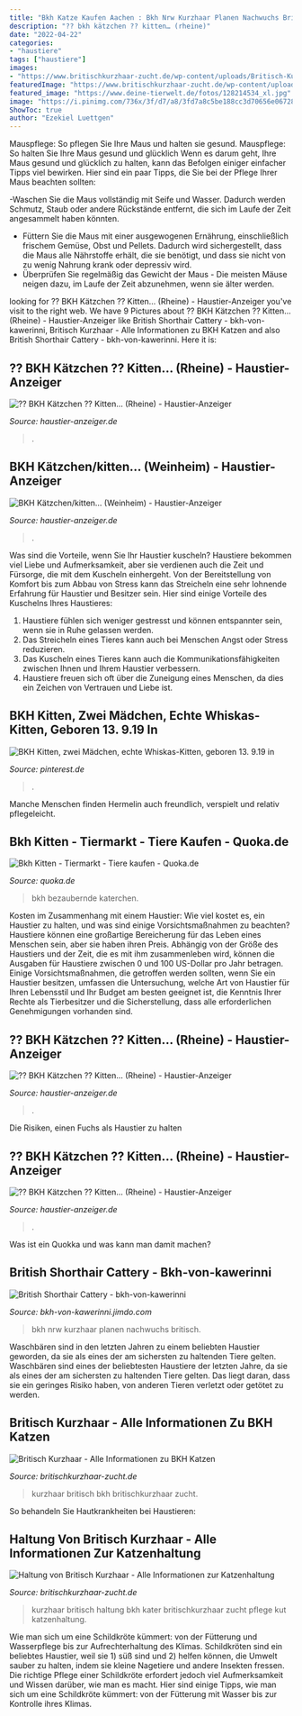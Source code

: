 ```yaml
---
title: "Bkh Katze Kaufen Aachen : Bkh Nrw Kurzhaar Planen Nachwuchs Britisch"
description: "?? bkh kätzchen ?? kitten… (rheine)"
date: "2022-04-22"
categories:
- "haustiere"
tags: ["haustiere"]
images:
- "https://www.britischkurzhaar-zucht.de/wp-content/uploads/Britisch-Kurzhaar-Haltung-1-1024x683.jpg"
featuredImage: "https://www.britischkurzhaar-zucht.de/wp-content/uploads/Britisch-Kurzhaar-Haltung-1-1024x683.jpg"
featured_image: "https://www.deine-tierwelt.de/fotos/128214534_xl.jpg"
image: "https://i.pinimg.com/736x/3f/d7/a8/3fd7a8c5be188cc3d70656e06728c126.jpg"
ShowToc: true
author: "Ezekiel Luettgen"
---
```



Mauspflege: So pflegen Sie Ihre Maus und halten sie gesund.
Mauspflege: So halten Sie Ihre Maus gesund und glücklich
Wenn es darum geht, Ihre Maus gesund und glücklich zu halten, kann das Befolgen einiger einfacher Tipps viel bewirken. Hier sind ein paar Tipps, die Sie bei der Pflege Ihrer Maus beachten sollten:

-Waschen Sie die Maus vollständig mit Seife und Wasser. Dadurch werden Schmutz, Staub oder andere Rückstände entfernt, die sich im Laufe der Zeit angesammelt haben könnten.
- Füttern Sie die Maus mit einer ausgewogenen Ernährung, einschließlich frischem Gemüse, Obst und Pellets. Dadurch wird sichergestellt, dass die Maus alle Nährstoffe erhält, die sie benötigt, und dass sie nicht von zu wenig Nahrung krank oder depressiv wird.
- Überprüfen Sie regelmäßig das Gewicht der Maus - Die meisten Mäuse neigen dazu, im Laufe der Zeit abzunehmen, wenn sie älter werden.

	

		
looking for ?? BKH Kätzchen ?? Kitten… (Rheine) - Haustier-Anzeiger you've visit to the right web. We have 9 Pictures about ?? BKH Kätzchen ?? Kitten… (Rheine) - Haustier-Anzeiger like British Shorthair Cattery - bkh-von-kawerinni, Britisch Kurzhaar - Alle Informationen zu BKH Katzen and also British Shorthair Cattery - bkh-von-kawerinni. Here it is:
		
    
## ?? BKH Kätzchen ?? Kitten… (Rheine) - Haustier-Anzeiger

<img loading=lazy src="https://www.deine-tierwelt.de/fotos/128214535_xl.jpg" onerror="this.onerror=null;this.src='https://tse3.mm.bing.net/th?id=OIP.GFa5y_hedq4RhmyDDpkrYwHaJ4&amp;pid=15.1';" alt="?? BKH Kätzchen ?? Kitten… (Rheine) - Haustier-Anzeiger">

_Source: haustier-anzeiger.de_

>. 

	



    
## BKH Kätzchen/kitten… (Weinheim) - Haustier-Anzeiger

<img loading=lazy src="https://www.deine-tierwelt.de/fotos/127365965_xl.jpg" onerror="this.onerror=null;this.src='https://tse3.mm.bing.net/th?id=OIP.5rRbD5JaBHKLvyi_V0_z3gHaLP&amp;pid=15.1';" alt="BKH Kätzchen/kitten… (Weinheim) - Haustier-Anzeiger">

_Source: haustier-anzeiger.de_

>. 

	

Was sind die Vorteile, wenn Sie Ihr Haustier kuscheln?
Haustiere bekommen viel Liebe und Aufmerksamkeit, aber sie verdienen auch die Zeit und Fürsorge, die mit dem Kuscheln einhergeht. Von der Bereitstellung von Komfort bis zum Abbau von Stress kann das Streicheln eine sehr lohnende Erfahrung für Haustier und Besitzer sein. Hier sind einige Vorteile des Kuschelns Ihres Haustieres:
1. Haustiere fühlen sich weniger gestresst und können entspannter sein, wenn sie in Ruhe gelassen werden.
2. Das Streicheln eines Tieres kann auch bei Menschen Angst oder Stress reduzieren.
3. Das Kuscheln eines Tieres kann auch die Kommunikationsfähigkeiten zwischen Ihnen und Ihrem Haustier verbessern.
4. Haustiere freuen sich oft über die Zuneigung eines Menschen, da dies ein Zeichen von Vertrauen und Liebe ist.

    
## BKH Kitten, Zwei Mädchen, Echte Whiskas-Kitten, Geboren 13. 9.19 In

<img loading=lazy src="https://i.pinimg.com/736x/3f/d7/a8/3fd7a8c5be188cc3d70656e06728c126.jpg" onerror="this.onerror=null;this.src='https://tse1.mm.bing.net/th?id=OIP.pq2JOrBD8JIUIEFpGetBXQHaFj&amp;pid=15.1';" alt="BKH Kitten, zwei Mädchen, echte Whiskas-Kitten, geboren 13. 9.19 in">

_Source: pinterest.de_

>. 

	

Manche Menschen finden Hermelin auch freundlich, verspielt und relativ pflegeleicht.

    
## Bkh Kitten - Tiermarkt - Tiere Kaufen - Quoka.de

<img loading=lazy src="https://pic0.qimage.de/23/14/24/r236241423.jpg" onerror="this.onerror=null;this.src='https://tse3.mm.bing.net/th?id=OIP.ZJwvYU9c1Qb8uhqNTqmrhwAAAA&amp;pid=15.1';" alt="Bkh Kitten - Tiermarkt - Tiere kaufen - Quoka.de">

_Source: quoka.de_

>bkh bezaubernde katerchen. 

	

Kosten im Zusammenhang mit einem Haustier: Wie viel kostet es, ein Haustier zu halten, und was sind einige Vorsichtsmaßnahmen zu beachten?
Haustiere können eine großartige Bereicherung für das Leben eines Menschen sein, aber sie haben ihren Preis. Abhängig von der Größe des Haustiers und der Zeit, die es mit ihm zusammenleben wird, können die Ausgaben für Haustiere zwischen 0 und 100 US-Dollar pro Jahr betragen. Einige Vorsichtsmaßnahmen, die getroffen werden sollten, wenn Sie ein Haustier besitzen, umfassen die Untersuchung, welche Art von Haustier für Ihren Lebensstil und Ihr Budget am besten geeignet ist, die Kenntnis Ihrer Rechte als Tierbesitzer und die Sicherstellung, dass alle erforderlichen Genehmigungen vorhanden sind.

    
## ?? BKH Kätzchen ?? Kitten… (Rheine) - Haustier-Anzeiger

<img loading=lazy src="https://www.deine-tierwelt.de/fotos/128214541_760x570.jpg" onerror="this.onerror=null;this.src='https://tse4.mm.bing.net/th?id=OIP.mS18sed_-Hhkyr5qQ-zoRwHaFj&amp;pid=15.1';" alt="?? BKH Kätzchen ?? Kitten… (Rheine) - Haustier-Anzeiger">

_Source: haustier-anzeiger.de_

>. 

	

Die Risiken, einen Fuchs als Haustier zu halten

    
## ?? BKH Kätzchen ?? Kitten… (Rheine) - Haustier-Anzeiger

<img loading=lazy src="https://www.deine-tierwelt.de/fotos/128214534_xl.jpg" onerror="this.onerror=null;this.src='https://tse4.mm.bing.net/th?id=OIP.Ugxx9hk5I5Tbs1bPwdbiLwHaJ4&amp;pid=15.1';" alt="?? BKH Kätzchen ?? Kitten… (Rheine) - Haustier-Anzeiger">

_Source: haustier-anzeiger.de_

>. 

	

Was ist ein Quokka und was kann man damit machen?

    
## British Shorthair Cattery - Bkh-von-kawerinni

<img loading=lazy src="https://image.jimcdn.com/app/cms/image/transf/dimension=1920x1024:format=jpg/path/s0f1ad337d32cb03d/image/iff93e5d0dc1c8467/version/1509545894/bkh-kitten-katze-nrw-blau-kawerinni.jpg" onerror="this.onerror=null;this.src='https://tse2.mm.bing.net/th?id=OIP.szshGheUscynm5zA9hzXOQHaE8&amp;pid=15.1';" alt="British Shorthair Cattery - bkh-von-kawerinni">

_Source: bkh-von-kawerinni.jimdo.com_

>bkh nrw kurzhaar planen nachwuchs britisch. 

	

Waschbären sind in den letzten Jahren zu einem beliebten Haustier geworden, da sie als eines der am sichersten zu haltenden Tiere gelten.
Waschbären sind eines der beliebtesten Haustiere der letzten Jahre, da sie als eines der am sichersten zu haltenden Tiere gelten. Das liegt daran, dass sie ein geringes Risiko haben, von anderen Tieren verletzt oder getötet zu werden.

    
## Britisch Kurzhaar - Alle Informationen Zu BKH Katzen

<img loading=lazy src="https://www.britischkurzhaar-zucht.de/wp-content/uploads/2016/10/Britisch-Kurzhaar-Title-1024x683.jpg" onerror="this.onerror=null;this.src='https://tse2.mm.bing.net/th?id=OIP.p5vpCPIR9FEBc6bXprYhJwHaE8&amp;pid=15.1';" alt="Britisch Kurzhaar - Alle Informationen zu BKH Katzen">

_Source: britischkurzhaar-zucht.de_

>kurzhaar britisch bkh britischkurzhaar zucht. 

	

So behandeln Sie Hautkrankheiten bei Haustieren:

    
## Haltung Von Britisch Kurzhaar - Alle Informationen Zur Katzenhaltung

<img loading=lazy src="https://www.britischkurzhaar-zucht.de/wp-content/uploads/Britisch-Kurzhaar-Haltung-1-1024x683.jpg" onerror="this.onerror=null;this.src='https://tse1.mm.bing.net/th?id=OIP.Te6VQYxfvziP6K33FYgLXQHaE8&amp;pid=15.1';" alt="Haltung von Britisch Kurzhaar - Alle Informationen zur Katzenhaltung">

_Source: britischkurzhaar-zucht.de_

>kurzhaar britisch haltung bkh kater britischkurzhaar zucht pflege kut katzenhaltung. 

	

Wie man sich um eine Schildkröte kümmert: von der Fütterung und Wasserpflege bis zur Aufrechterhaltung des Klimas.
Schildkröten sind ein beliebtes Haustier, weil sie 1) süß sind und 2) helfen können, die Umwelt sauber zu halten, indem sie kleine Nagetiere und andere Insekten fressen. Die richtige Pflege einer Schildkröte erfordert jedoch viel Aufmerksamkeit und Wissen darüber, wie man es macht. Hier sind einige Tipps, wie man sich um eine Schildkröte kümmert: von der Fütterung mit Wasser bis zur Kontrolle ihres Klimas.

